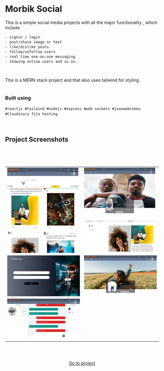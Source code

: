 # Morbik Social

This is a simple social media projects with all the major functionality , which include 

    - signin / login
    - post/share image or text
    - like/dislike posts
    - follow/unfollow users
    - real time one-on-one messaging
    - showing online users and so on.

<br/>
    

This is a MERN stack project and that also uses tailwind for styling.
<br/>
<br/>

### Built using
<code>#reactjs #tailwind #nodejs #express #web sockets #jsonwebtoken #Cloudinary file hosting </code>
<br/>
<br/>
<br/>


## Project Screenshots<h2>


<!-- ![img](/readme_imgs/social.png)
![img](/readme_imgs/social1.png)
![img](/readme_imgs/social2.png)
![img](/readme_imgs/social3.png)
![img](/readme_imgs/social4.png)
![img](/readme_imgs/social5.png) -->


<br/>
<br/>

<table>
    <tr>
        <td >
    <img style="height: 280px; width: 98%" src="./readme_imgs/social.png" />
        </td>
        <td>
    <img style="height: 280px; width: 98%" src="./readme_imgs/social2.png" />
        </td>
    </tr>
     <tr>
        <td>
    <img src="./readme_imgs/social1.png" />
        </td>
        <td>
    <img src="./readme_imgs/social4.png" />
        </td>
    </tr>
    <tr>
        <td>
    <img src="./readme_imgs/social5.png" />
        </td>
    </tr>
</table>
<br/>

<br/>

<p align="center"><a href="https://morbiksocial.onrender.com" > Go to project </a></p>


